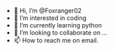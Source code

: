 - 👋 Hi, I’m @Foxranger02
- 👀 I’m interested in coding
- 🌱 I’m currently learning python
- 💞️ I’m looking to collaborate on ...
- 📫 How to reach me on email.

<!---
Foxranger02/Foxranger02 is a ✨ special ✨ repository because its `README.md` (this file) appears on your GitHub profile.
You can click the Preview link to take a look at your changes.
--->
